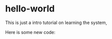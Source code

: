 # hello-world
This is just a intro tutorial on learning the system,

Here is some new code:

<?php 

Is this code correct???
?>
